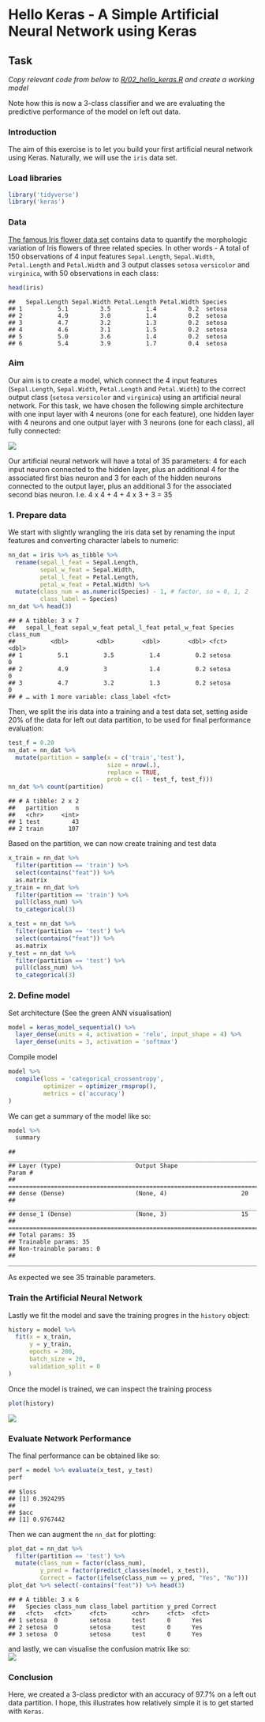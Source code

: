 Hello Keras - A Simple Artificial Neural Network using Keras
================

## Task

*Copy relevant code from below to
[R/02\_hello\_keras.R](https://github.com/leonjessen/RPharma2019/blob/master/R/02_hello_keras.R)
and create a working model*

Note how this is now a 3-class classifier and we are evaluating the
predictive performance of the model on left out data.

### Introduction

The aim of this exercise is to let you build your first artificial
neural network using Keras. Naturally, we will use the `iris` data set.

### Load libraries

``` r
library('tidyverse')
library('keras')
```

### Data

[The famous Iris flower data
set](https://en.wikipedia.org/wiki/Iris_flower_data_set) contains data
to quantify the morphologic variation of Iris flowers of three related
species. In other words - A total of 150 observations of 4 input
features `Sepal.Length`, `Sepal.Width`, `Petal.Length` and `Petal.Width`
and 3 output classes `setosa` `versicolor` and `virginica`, with 50
observations in each class:

``` r
head(iris)
```

    ##   Sepal.Length Sepal.Width Petal.Length Petal.Width Species
    ## 1          5.1         3.5          1.4         0.2  setosa
    ## 2          4.9         3.0          1.4         0.2  setosa
    ## 3          4.7         3.2          1.3         0.2  setosa
    ## 4          4.6         3.1          1.5         0.2  setosa
    ## 5          5.0         3.6          1.4         0.2  setosa
    ## 6          5.4         3.9          1.7         0.4  setosa

### Aim

Our aim is to create a model, which connect the 4 input features
(`Sepal.Length`, `Sepal.Width`, `Petal.Length` and `Petal.Width`) to the
correct output class (`setosa` `versicolor` and `virginica`) using an
artificial neural network. For this task, we have chosen the following
simple architecture with one input layer with 4 neurons (one for each
feature), one hidden layer with 4 neurons and one output layer with 3
neurons (one for each class), all fully
connected:

![](https://raw.githubusercontent.com/leonjessen/keras_tensorflow_on_iris/master/img/architecture_visualisation.png)

Our artificial neural network will have a total of 35 parameters: 4 for
each input neuron connected to the hidden layer, plus an additional 4
for the associated first bias neuron and 3 for each of the hidden
neurons connected to the output layer, plus an additional 3 for the
associated second bias neuron. I.e. 4 x 4 + 4 + 4 x 3 + 3 = 35

### 1\. Prepare data

We start with slightly wrangling the iris data set by renaming the input
features and converting character labels to numeric:

``` r
nn_dat = iris %>% as_tibble %>%
  rename(sepal_l_feat = Sepal.Length,
         sepal_w_feat = Sepal.Width,
         petal_l_feat = Petal.Length,
         petal_w_feat = Petal.Width) %>%
  mutate(class_num = as.numeric(Species) - 1, # factor, so = 0, 1, 2
         class_label = Species)
nn_dat %>% head(3)
```

    ## # A tibble: 3 x 7
    ##   sepal_l_feat sepal_w_feat petal_l_feat petal_w_feat Species class_num
    ##          <dbl>        <dbl>        <dbl>        <dbl> <fct>       <dbl>
    ## 1          5.1          3.5          1.4          0.2 setosa          0
    ## 2          4.9          3            1.4          0.2 setosa          0
    ## 3          4.7          3.2          1.3          0.2 setosa          0
    ## # … with 1 more variable: class_label <fct>

Then, we split the iris data into a training and a test data set,
setting aside 20% of the data for left out data partition, to be used
for final performance evaluation:

``` r
test_f = 0.20
nn_dat = nn_dat %>%
  mutate(partition = sample(x = c('train','test'),
                            size = nrow(.),
                            replace = TRUE,
                            prob = c(1 - test_f, test_f)))
nn_dat %>% count(partition)
```

    ## # A tibble: 2 x 2
    ##   partition     n
    ##   <chr>     <int>
    ## 1 test         43
    ## 2 train       107

Based on the partition, we can now create training and test data

``` r
x_train = nn_dat %>%
  filter(partition == 'train') %>%
  select(contains("feat")) %>%
  as.matrix
y_train = nn_dat %>%
  filter(partition == 'train') %>%
  pull(class_num) %>%
  to_categorical(3)

x_test = nn_dat %>%
  filter(partition == 'test') %>%
  select(contains("feat")) %>%
  as.matrix
y_test = nn_dat %>%
  filter(partition == 'test') %>%
  pull(class_num) %>%
  to_categorical(3)
```

### 2\. Define model

Set architecture (See the green ANN visualisation)

``` r
model = keras_model_sequential() %>% 
  layer_dense(units = 4, activation = 'relu', input_shape = 4) %>% 
  layer_dense(units = 3, activation = 'softmax')
```

Compile model

``` r
model %>%
  compile(loss = 'categorical_crossentropy',
          optimizer = optimizer_rmsprop(),
          metrics = c('accuracy')
)
```

We can get a summary of the model like so:

``` r
model %>%
  summary
```

    ## ___________________________________________________________________________
    ## Layer (type)                     Output Shape                  Param #     
    ## ===========================================================================
    ## dense (Dense)                    (None, 4)                     20          
    ## ___________________________________________________________________________
    ## dense_1 (Dense)                  (None, 3)                     15          
    ## ===========================================================================
    ## Total params: 35
    ## Trainable params: 35
    ## Non-trainable params: 0
    ## ___________________________________________________________________________

As expected we see 35 trainable parameters.

### Train the Artificial Neural Network

Lastly we fit the model and save the training progres in the `history`
object:

``` r
history = model %>%
  fit(x = x_train,
      y = y_train,
      epochs = 200,
      batch_size = 20,
      validation_split = 0
)
```

Once the model is trained, we can inspect the training
process

``` r
plot(history)
```

<img src="03_hello_keras_files/figure-gfm/see_training-1.png" style="display: block; margin: auto;" />

### Evaluate Network Performance

The final performance can be obtained like so:

``` r
perf = model %>% evaluate(x_test, y_test)
perf
```

    ## $loss
    ## [1] 0.3924295
    ## 
    ## $acc
    ## [1] 0.9767442

Then we can augment the `nn_dat` for plotting:

``` r
plot_dat = nn_dat %>%
  filter(partition == 'test') %>%
  mutate(class_num = factor(class_num),
         y_pred = factor(predict_classes(model, x_test)),
         Correct = factor(ifelse(class_num == y_pred, "Yes", "No")))
plot_dat %>% select(-contains("feat")) %>% head(3)
```

    ## # A tibble: 3 x 6
    ##   Species class_num class_label partition y_pred Correct
    ##   <fct>   <fct>     <fct>       <chr>     <fct>  <fct>  
    ## 1 setosa  0         setosa      test      0      Yes    
    ## 2 setosa  0         setosa      test      0      Yes    
    ## 3 setosa  0         setosa      test      0      Yes

and lastly, we can visualise the confusion matrix like so:
<img src="03_hello_keras_files/figure-gfm/conf_mat_vis-1.png" style="display: block; margin: auto;" />

### Conclusion

Here, we created a 3-class predictor with an accuracy of 97.7% on a left
out data partition. I hope, this illustrates how relatively simple it is
to get started with `Keras`.
